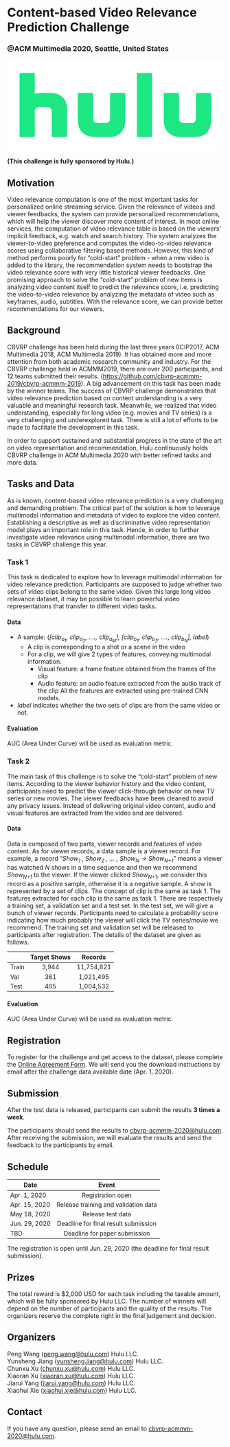 # Content-based Video Relevance Prediction Challenge
### @ACM Multimedia 2020, Seattle, United States
![](hulu_logo.png)

**(This challenge is fully sponsored by Hulu.)**

## Motivation

Video relevance computation is one of the most important tasks for personalized online streaming service. Given the relevance of videos and viewer feedbacks, the system can provide personalized recommendations, which will help the viewer discover more content of interest. In most online services, the computation of video relevance table is based on the viewers' implicit feedback, e.g. watch and search history. The system analyzes the viewer-to-video preference and computes the video-to-video relevance scores using collaborative filtering based methods. However, this kind of method performs poorly for “cold-start” problem - when a new video is added to the library, the recommendation system needs to bootstrap the video relevance score with very little historical viewer feedbacks. One promising approach to solve the “cold-start” problem of new items is analyzing video content itself to predict the relevance score, i.e. predicting the video-to-video relevance by analyzing the metadata of video such as keyframes, audio, subtitles. With the relevance score, we can provide better recommendations for our viewers. 

## Background

CBVRP challenge has been held during the last three years (ICIP2017, ACM Multimedia 2018, ACM Multimedia 2019). It has obtained more and more attention from both academic research community and industry. For the CBVRP challenge held in ACMMM2019, there are over 200 participants, and 12 teams submitted their results. (https://github.com/cbvrp-acmmm-2019/cbvrp-acmmm-2019). A big advancement on this task has been made by the winner teams. The success of CBVRP challenge demonstrates that video relevance prediction based on content understanding is a very valuable and meaningful research task. Meanwhile, we realized that video understanding, especially for long video (e.g. movies and TV series) is a very challenging and underexplored task. There is still a lot of efforts to be made to facilitate the development in this task.

In order to support sustained and substantial progress in the state of the art on video representation and recommendation, Hulu continuously holds CBVRP challenge in ACM Multimedia 2020 with better refined tasks and more data.  

## Tasks and Data

As is known, content-based video relevance prediction is a very challenging and demanding problem. The critical part of the solution is how to leverage multimodal information and metadata of video to explore the video content. Establishing a descriptive as well as discriminative video representation model plays an important role in this task. Hence, in order to further investigate video relevance using multimodal information, there are two tasks in CBVRP challenge this year.

### Task 1

This task is dedicated to explore how to leverage multimodal information for video relevance prediction. Participants are supposed to judge whether two sets of video clips belong to the same video. Given this large long video relevance dataset, it may be possible to learn powerful video representations that transfer to different video tasks.

#### Data

- A sample:  (*[clip<sub>a<sub>1</sub></sub>, clip<sub>a<sub>2</sub></sub>, ...., clip<sub>a<sub>M</sub></sub>], [clip<sub>b<sub>1</sub></sub>, clip<sub>b<sub>2</sub></sub>, ...., clip<sub>b<sub>N</sub></sub>], label*)
    - A clip is corresponding to a shot or a scene in the video
    - For a clip, we will give 2 types of features, conveying multimodal information.
        - Visual feature: a frame feature obtained from the frames of the clip
        - Audio feature: an audio feature extracted from the audio track of the clip
     All the features are extracted using pre-trained CNN models. 
- *label* indicates whether the two sets of clips are from the same video or not.

#### Evaluation

AUC (Area Under Curve) will be used as evaluation metric.

### Task 2

The main task of this challenge is to solve the “cold-start” problem of new items. According to the viewer behavior history and the video content, participants need to predict the viewer click-through behavior on new TV series or new movies. The viewer feedbacks have been cleaned to avoid any privacy issues. Instead of delivering original video content, audio and visual features are extracted from the video and are delivered. 

#### Data

Data is composed of two parts, viewer records and features of video content. As for viewer records, a data sample is a viewer record. For example, a record “*Show<sub>1</sub> , Show<sub>2</sub> , ... , Show<sub>N</sub>  ->  Show<sub>N+1</sub>*” means a viewer has watched *N* shows in a time sequence and then we recommend *Show<sub>N+1</sub>* to the viewer. If the viewer clicked *Show<sub>N+1</sub>*, we consider this record as a positive sample, otherwise it is a negative sample. A show is represented by a set of clips. The concept of clip is the same as task 1. The features extracted for each clip is the same as task 1. There are respectively a training set, a validation set and a test set. In the test set, we will give a bunch of viewer records. Participants need to calculate a probability score indicating how much probably the viewer will click the TV series/movie we recommend. The training set and validation set will be released to participants after registration. The details of the dataset are given as follows.

|           |   Target Shows    |   Records   |
| --------- |:-----------------:|:-----------:|
|   Train   |   3,944           |  11,754,821 |
|   Val     |     361           |   1,021,495 |
|   Test    |     405           |   1,004,532 |


#### Evaluation

AUC (Area Under Curve) will be used as evaluation metric.

## Registration

To register for the challenge and get access to the dataset, please complete the [Online Agreement Form](https://freeonlinesurveys.com/s/WK0gbfZC). We will send you the download instructions by email after the challenge data available date (Apr. 1, 2020). 

## Submission

After the test data is released, participants can submit the results **3 times a week**. 

The participants should send the results to cbvrp-acmmm-2020@hulu.com. After receiving the submission, we will evaluate the results and send the feedback to the participants by email.


## Schedule

|        Date       |                  Event                  |
| ----------------- |:---------------------------------------:|
|   Apr. 1, 2020    | Registration open                       |
|   Apr. 15, 2020   | Release training and validation data    | 
|   May 18, 2020    | Release test data                       |
|   Jun. 29, 2020   | Deadline for final result submission    |
|   TBD             | Deadline for paper submission           |

The registration is open until Jun. 29, 2020 (the deadline for final result submission).

## Prizes

The total reward is $2,000 USD for each task including the taxable amount, which will be fully sponsored by Hulu LLC. The number of winners will depend on the number of participants and the quality of the results. The organizers reserve the complete right in the final judgement and decision.

## Organizers

Peng Wang (peng.wang@hulu.com) Hulu LLC.\
Yunsheng Jiang (yunsheng.jiang@hulu.com) Hulu LLC.\
Chunxu Xu (chunxu.xu@hulu.com) Hulu LLC.\
Xiaoran Xu (xiaoran.xu@hulu.com) Hulu LLC.\
Jiarui Yang (jiarui.yang@hulu.com) Hulu LLC.\
Xiaohui Xie (xiaohui.xie@hulu.com) Hulu LLC.

## Contact

If you have any question, please send an email to cbvrp-acmmm-2020@hulu.com.
